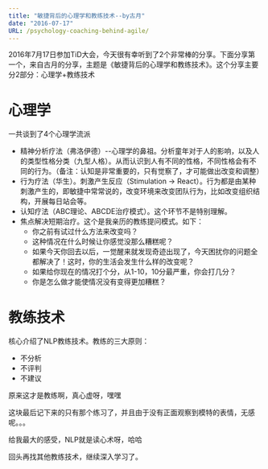 ```yaml
---
title: "敏捷背后的心理学和教练技术--by古月"
date: "2016-07-17"
URL: /psychology-coaching-behind-agile/
---
```


2016年7月17日参加TiD大会，今天很有幸听到了2个非常棒的分享。下面分享第一个，来自古月的分享，主题是《敏捷背后的心理学和教练技术》。这个分享主要分2部分：心理学+教练技术

# 心理学

一共谈到了4个心理学流派

- 精神分析疗法（弗洛伊德）--心理学的鼻祖。分析童年对于人的影响，以及人的类型性格分类（九型人格）。从而认识到人有不同的性格，不同性格会有不同的行为。（备注：认知是非常重要的，只有觉察了，才可能做出改变和调整）
- 行为疗法（华生）。刺激产生反应（Stimulation -> React）。行为都是由某种刺激产生的，即敏捷中常常说的，改变环境来改变团队行为，比如改变组织结构，开展每日站会等。
- 认知疗法（ABC理论、ABCDE治疗模式）。这个环节不是特别理解。
- 焦点解决短期治疗。这个是我亲历的教练提问模式。如下：
    - 你之前有试过什么方法来改变吗？
    - 这种情况在什么时候让你感觉没那么糟糕呢？
    - 如果今天你回去以后，一觉醒来就发现奇迹出现了，今天困扰你的问题全都解决了！这时，你的生活会发生什么样的改变呢？
    - 如果给你现在的情况打个分，从1-10，10分最严重，你会打几分？
    - 你是怎么做才能使情况没有变得更加糟糕？

# 教练技术

核心介绍了NLP教练技术。教练的三大原则：

- 不分析
- 不评判
- 不建议

原来这才是教练啊，真心虚呀，嘿嘿

这块最后记下来的只有那个练习了，并且由于没有正面观察到模特的表情，无感呢。。。

给我最大的感受，NLP就是读心术呀，哈哈

回头再找其他教练技术，继续深入学习了。
